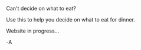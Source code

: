 Can't decide on what to eat? 

Use this to help you decide on what to eat for dinner.

Website in progress... 

-A 
